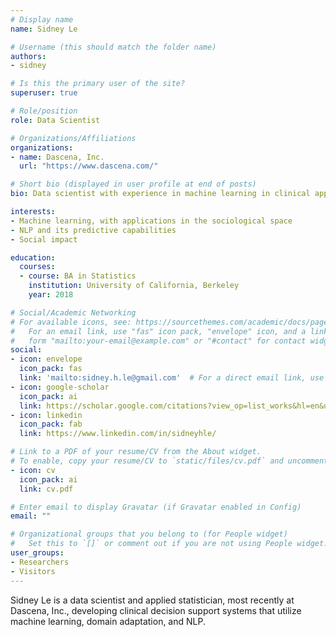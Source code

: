 ```yaml
---
# Display name
name: Sidney Le

# Username (this should match the folder name)
authors:
- sidney

# Is this the primary user of the site?
superuser: true

# Role/position
role: Data Scientist

# Organizations/Affiliations
organizations:
- name: Dascena, Inc.
  url: "https://www.dascena.com/"

# Short bio (displayed in user profile at end of posts)
bio: Data scientist with experience in machine learning in clinical applications, NLP, and sociological research. Always ready to learn.

interests:
- Machine learning, with applications in the sociological space
- NLP and its predictive capabilities
- Social impact 

education:
  courses:
  - course: BA in Statistics
    institution: University of California, Berkeley
    year: 2018

# Social/Academic Networking
# For available icons, see: https://sourcethemes.com/academic/docs/page-builder/#icons
#   For an email link, use "fas" icon pack, "envelope" icon, and a link in the
#   form "mailto:your-email@example.com" or "#contact" for contact widget.
social:
- icon: envelope
  icon_pack: fas
  link: 'mailto:sidney.h.le@gmail.com'  # For a direct email link, use "mailto:test@example.org".
- icon: google-scholar
  icon_pack: ai
  link: https://scholar.google.com/citations?view_op=list_works&hl=en&user=a8pLEV4AAAAJ
- icon: linkedin
  icon_pack: fab
  link: https://www.linkedin.com/in/sidneyhle/

# Link to a PDF of your resume/CV from the About widget.
# To enable, copy your resume/CV to `static/files/cv.pdf` and uncomment the lines below.
- icon: cv
  icon_pack: ai
  link: cv.pdf

# Enter email to display Gravatar (if Gravatar enabled in Config)
email: ""

# Organizational groups that you belong to (for People widget)
#   Set this to `[]` or comment out if you are not using People widget.
user_groups:
- Researchers
- Visitors
---
```


Sidney Le is a data scientist and applied statistician, most recently at Dascena, Inc., developing clinical decision support systems that utilize machine learning, domain adaptation, and NLP.  
